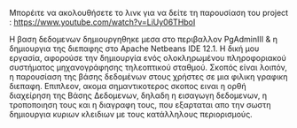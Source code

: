 Μπορέιτε να ακολουθήσετε το λινκ για να δείτε τη παρουσίαση του project : https://www.youtube.com/watch?v=LiUy06THboI

Η βαση δεδομενων δημιουργηθηκε μεσα στο περιβαλλον PgAdminIII & η δημιουργια της διεπαφης στο Apache Netbeans IDE 12.1.
Η δική μου εργασία, αφορούσε την δημιουργία ενός ολοκληρωμένου πληροφοριακού συστήματος μηχανογράφησης τηλεοπτικού σταθμού. 
Σκοπός είναι λοιπόν, η παρουσίαση της βάσης δεδομένων στους χρήστες σε μια φιλικη γραφικη διεπαφη.
Επιπλεον, ακομα σημαντικοτερος σκοπος ειναι η ορθή διαχείρηση της Βάσης Δεδομενων, 
δηλαδη η εισαγωγη δεδομενων, η τροποποιηση τους και η διαγραφη τους, που εξαρταται απο την σωστη δημιουργια κυριων κλειδιων με τους κατάλληλους περιορισμούς.
